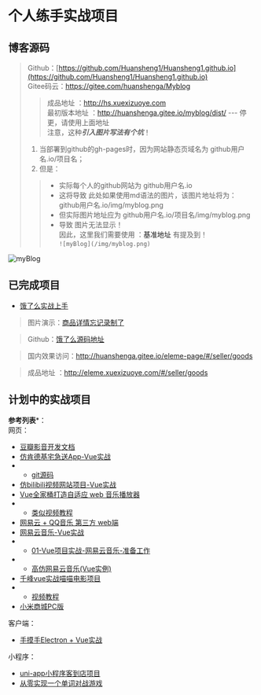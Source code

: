 # 个人练手实战项目
## 博客源码
> Github：[https://github.com/Huansheng1/Huansheng1.github.io](https://github.com/Huansheng1/Huansheng1.github.io)   
> Gitee码云：<https://gitee.com/huanshenga/Myblog>  
>> 成品地址 ：<http://hs.xuexizuoye.com>  
>> 最初版本地址 ：<http://huanshenga.gitee.io/myblog/dist/> --- 停更，请使用上面地址  
> 注意，这种***引入图片写法有个坑***！  
> 1. 当部署到github的gh-pages时，因为网站静态页域名为 github用户名.io/项目名；  
> 2. 但是：  
>> * 实际每个人的github网站为 github用户名.io  
>> * 这将导致 此处如果使用md语法的图片，该图片地址将为：github用户名.io/img/myblog.png  
>> * 但实际图片地址应为 github用户名.io/项目名/img/myblog.png  
>> * 导致 图片无法显示！  
> 因此，这里我们需要使用 ：<a :href="$withBase('/guide/')" alt="基准用处">基准地址</a> 有提及到！  
> `![myBlog](/img/myblog.png) `  
<!-- <img :src="$withBase('/img/myblog.png')" alt="myBlog">  加载太慢，我们图片改用gitee -->
<img src="https://gitee.com/huanshenga/myimg/raw/master/PicGo/20200701181426.png" alt="myBlog">

## 已完成项目
* [饿了么实战上手](vue-eleme)

> 图片演示：[商品详情忘记录制了](https://gitee.com/huanshenga/myimg/raw/master/PicGo/20200729170157.gif)

> Github：[饿了么源码地址](https://github.com/Huansheng1/eleme-page)   

> 国内效果访问：<http://huanshenga.gitee.io/eleme-page/#/seller/goods>  

> 成品地址 ：<http://eleme.xuexizuoye.com/#/seller/goods>  

## 计划中的实战项目
**参考列表***：  
网页：  
* [豆瓣影音开发文档](https://hanxueqing.github.io/Douban-Movie/#/)
* [仿肯德基宅急送App-Vue实战](https://juejin.im/post/5d31277b51882549491754e1#heading-14)  
* * [git源码](https://github.com/zlyyyy/bilibili-vue)  
* [仿bilibili视频网站项目-Vue实战](https://juejin.im/post/5ebcb2175188256d8e6562e6)  
* [Vue全家桶打造自适应 web 音乐播放器](https://juejin.im/post/5afcdc73518825428630b216#heading-0)  
* * [类似视频教程](https://pan.baidu.com/s/1-aizmGQ720l5OSYBqKjVpA#list/path=%2F)
* [网易云 + QQ音乐 第三方 web端](https://github.com/jsososo/NeteaseMusic)  
* [网易云音乐-Vue实战](https://github.com/ddqre12345/vue-music)  
* * [01-Vue项目实战-网易云音乐-准备工作](https://juejin.im/post/5eb27050f265da7b9625e830#heading-1)
* * [高仿网易云音乐(Vue实例)](https://juejin.im/post/5d96dd9d51882509563a096e#heading-9)
* [千峰vue实战喵喵电影项目](https://github.com/b-yp/miaomiaoym)  
* * [视频教程](https://www.bilibili.com/video/BV1Gb411x7Y2?from=search&seid=17325397406872594960)
* [小米商城PC版](https://github.com/jay-zhou-ikun/MiMall 'https://juejin.im/post/5e873036f265da47f0792a2f#heading-1')

客户端：  
* [手摸手Electron + Vue实战](https://juejin.im/user/583e9479128fe1006accb411/posts)  

小程序：  
* [uni-app小程序客到店项目](https://juejin.im/post/5e7d8319e51d4546f03d7b0b#comment)
* [从零实现一个单词对战游戏](https://juejin.im/post/5ea1ab976fb9a03c4c5bdf4c)